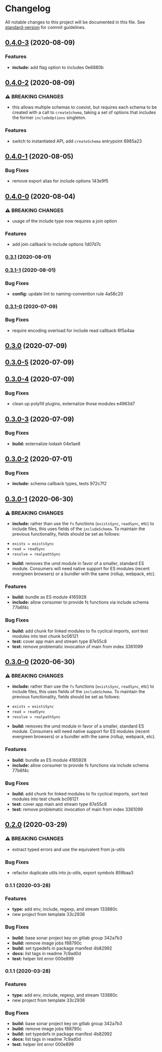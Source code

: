 # Changelog

All notable changes to this project will be documented in this file. See [standard-version](https://github.com/conventional-changelog/standard-version) for commit guidelines.

## [0.4.0-3](///compare/v0.4.0-2...v0.4.0-3) (2020-08-09)


### Features

* **include:** add flag option to includes 0e6880b

## [0.4.0-2](///compare/v0.4.0-1...v0.4.0-2) (2020-08-09)


### ⚠ BREAKING CHANGES

* this allows multiple schemas to coexist, but requires
each schema to be created with a call to `createSchema`, taking a set
of options that includes the former `includeOptions` singleton.

### Features

* switch to instantiated API, add `createSchema` entrypoint 6985a23

## [0.4.0-1](///compare/v0.4.0-0...v0.4.0-1) (2020-08-05)


### Bug Fixes

* remove export alias for include options 143e9f5

## [0.4.0-0](///compare/v0.3.1...v0.4.0-0) (2020-08-04)


### ⚠ BREAKING CHANGES

* usage of the include type now requires a join option

### Features

* add join callback to include options 1d07d7c

### [0.3.1](///compare/v0.3.1-1...v0.3.1) (2020-08-01)

### [0.3.1-1](///compare/v0.3.1-0...v0.3.1-1) (2020-08-01)


### Bug Fixes

* **config:** update lint to naming-convention rule 4a58c20

### [0.3.1-0](///compare/v0.3.0...v0.3.1-0) (2020-07-09)


### Bug Fixes

* require encoding overload for include read callback 6f5a4aa

## [0.3.0](///compare/v0.3.0-5...v0.3.0) (2020-07-09)

## [0.3.0-5](///compare/v0.3.0-4...v0.3.0-5) (2020-07-09)

## [0.3.0-4](///compare/v0.3.0-3...v0.3.0-4) (2020-07-09)


### Bug Fixes

* clean up polyfill plugins, externalize those modules e4963d7

## [0.3.0-3](///compare/v0.3.0-2...v0.3.0-3) (2020-07-09)


### Bug Fixes

* **build:** externalize lodash 04e1ae8

## [0.3.0-2](///compare/v0.3.0-1...v0.3.0-2) (2020-07-01)


### Bug Fixes

* **include:** schema callback types, tests 972c7f2

## [0.3.0-1](///compare/v0.2.0...v0.3.0-1) (2020-06-30)


### ⚠ BREAKING CHANGES

* **include:** rather than use the `fs` functions (`existsSync`,
`readSync`, etc) to include files, this uses fields of the `includeSchema`.
To maintain the previous functionality, fields should be set as follows:

- `exists = existsSync`
- `read = readSync`
- `resolve = realpathSync`
* **build:** removes the umd module in favor of a smaller, standard
ES module. Consumers will need native support for ES modules (recent
evergreen browsers) or a bundler with the same (rollup, webpack, etc).

### Features

* **build:** bundle as ES module 4165928
* **include:** allow consumer to provide fs functions via include schema 77b6f4c


### Bug Fixes

* **build:** add chunk for linked modules to fix cyclical imports, sort test modules into test chunk bc06121
* **test:** cover app main and stream type 87e55c8
* **test:** remove problematic invocation of main from index 3361099

## [0.3.0-0](///compare/v0.2.0...v0.3.0-0) (2020-06-30)


### ⚠ BREAKING CHANGES

* **include:** rather than use the `fs` functions (`existsSync`,
`readSync`, etc) to include files, this uses fields of the `includeSchema`.
To maintain the previous functionality, fields should be set as follows:

- `exists = existsSync`
- `read = readSync`
- `resolve = realpathSync`
* **build:** removes the umd module in favor of a smaller, standard
ES module. Consumers will need native support for ES modules (recent
evergreen browsers) or a bundler with the same (rollup, webpack, etc).

### Features

* **build:** bundle as ES module 4165928
* **include:** allow consumer to provide fs functions via include schema 77b6f4c


### Bug Fixes

* **build:** add chunk for linked modules to fix cyclical imports, sort test modules into test chunk bc06121
* **test:** cover app main and stream type 87e55c8
* **test:** remove problematic invocation of main from index 3361099

## [0.2.0](///compare/v0.1.1...v0.2.0) (2020-03-29)


### ⚠ BREAKING CHANGES

* extract typed errors and use the equivalent
from js-utils

### Bug Fixes

* refactor duplicate utils into js-utils, export symbols 859baa3

### 0.1.1 (2020-03-28)


### Features

* **type:** add env, include, regexp, and stream 133880c
* new project from template 33c2936


### Bug Fixes

* **build:** base sonar project key on gitlab group 342a7b3
* **build:** remove image jobs f88790c
* **build:** set typedefs in package manifest 4b82992
* **docs:** list tags in readme 7c9ad0d
* **test:** helper lint error 000e899

### 0.1.1 (2020-03-28)


### Features

* **type:** add env, include, regexp, and stream 133880c
* new project from template 33c2936


### Bug Fixes

* **build:** base sonar project key on gitlab group 342a7b3
* **build:** remove image jobs f88790c
* **build:** set typedefs in package manifest 4b82992
* **docs:** list tags in readme 7c9ad0d
* **test:** helper lint error 000e899
